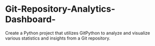 # Git-Repository-Analytics-Dashboard-
Create a Python project that utilizes GitPython to analyze and visualize various statistics and insights from a Git repository.

